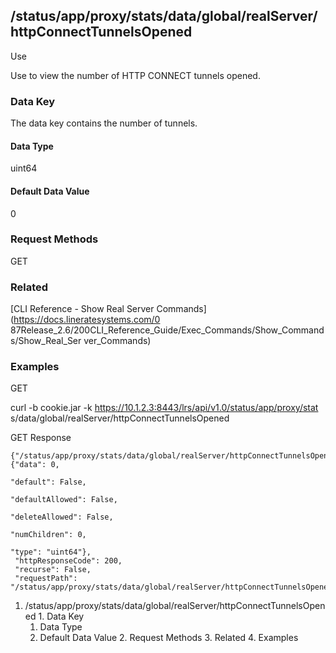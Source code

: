 ## /status/app/proxy/stats/data/global/realServer/httpConnectTunnelsOpened

Use

Use to view the number of HTTP CONNECT tunnels opened.

### Data Key

The data key contains the number of tunnels.

#### Data Type

uint64

#### Default Data Value

0

### Request Methods

GET

### Related

[CLI Reference - Show Real Server Commands](https://docs.lineratesystems.com/0
87Release_2.6/200CLI_Reference_Guide/Exec_Commands/Show_Commands/Show_Real_Ser
ver_Commands)

### Examples

GET

curl -b cookie.jar -k https://10.1.2.3:8443/lrs/api/v1.0/status/app/proxy/stat
s/data/global/realServer/httpConnectTunnelsOpened

GET Response

    
    {"/status/app/proxy/stats/data/global/realServer/httpConnectTunnelsOpened": {"data": 0,
                                                                                  "default": False,
                                                                                  "defaultAllowed": False,
                                                                                  "deleteAllowed": False,
                                                                                  "numChildren": 0,
                                                                                  "type": "uint64"},
     "httpResponseCode": 200,
     "recurse": False,
     "requestPath": "/status/app/proxy/stats/data/global/realServer/httpConnectTunnelsOpened"}
    

  1. /status/app/proxy/stats/data/global/realServer/httpConnectTunnelsOpened
    1. Data Key
      1. Data Type
      2. Default Data Value
    2. Request Methods
    3. Related
    4. Examples

